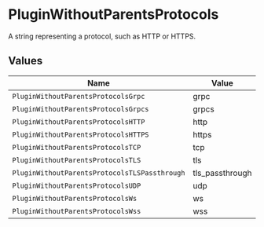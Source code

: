 # PluginWithoutParentsProtocols

A string representing a protocol, such as HTTP or HTTPS.


## Values

| Name                                          | Value                                         |
| --------------------------------------------- | --------------------------------------------- |
| `PluginWithoutParentsProtocolsGrpc`           | grpc                                          |
| `PluginWithoutParentsProtocolsGrpcs`          | grpcs                                         |
| `PluginWithoutParentsProtocolsHTTP`           | http                                          |
| `PluginWithoutParentsProtocolsHTTPS`          | https                                         |
| `PluginWithoutParentsProtocolsTCP`            | tcp                                           |
| `PluginWithoutParentsProtocolsTLS`            | tls                                           |
| `PluginWithoutParentsProtocolsTLSPassthrough` | tls_passthrough                               |
| `PluginWithoutParentsProtocolsUDP`            | udp                                           |
| `PluginWithoutParentsProtocolsWs`             | ws                                            |
| `PluginWithoutParentsProtocolsWss`            | wss                                           |